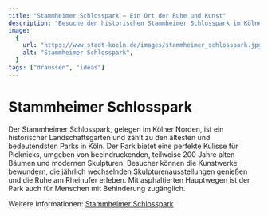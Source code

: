 ```yaml
---
title: "Stammheimer Schlosspark – Ein Ort der Ruhe und Kunst"
description: "Besuche den historischen Stammheimer Schlosspark im Kölner Norden, ein idealer Ort für Picknicks und Kunstliebhaber."
image:
  {
    url: "https://www.stadt-koeln.de/images/stammheimer_schlosspark.jpg",
    alt: "Stammheimer Schlosspark",
  }
tags: ["draussen", "ideas"]
---
```


# Stammheimer Schlosspark

Der Stammheimer Schlosspark, gelegen im Kölner Norden, ist ein historischer Landschaftsgarten und zählt zu den ältesten und bedeutendsten Parks in Köln. Der Park bietet eine perfekte Kulisse für Picknicks, umgeben von beeindruckenden, teilweise 200 Jahre alten Bäumen und modernen Skulpturen. Besucher können die Kunstwerke bewundern, die jährlich wechselnden Skulpturenausstellungen genießen und die Ruhe am Rheinufer erleben. Mit asphaltierten Hauptwegen ist der Park auch für Menschen mit Behinderung zugänglich.

Weitere Informationen: [Stammheimer Schlosspark](https://www.stadt-koeln.de/leben-in-koeln/freizeit-natur-sport/parks/65809/index.html)
